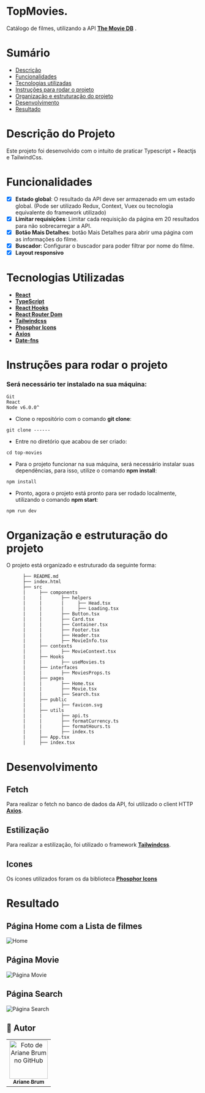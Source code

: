 # TopMovies.

Catálogo de filmes, utilizando a API [**The Movie DB**](https://developers.themoviedb.org/3/getting-started/introduction) .

# Sumário

- [Descrição](#descricao)
- [Funcionalidades](#funcionalidades)
- [Tecnologias utilizadas](#tecnologias)
- [Instruções para rodar o projeto](#instrucoes)
- [Organização e estruturação do projeto](#organizacao)
- [Desenvolvimento](#desenvolvimento)
- [Resultado](#resultado)

# Descrição do Projeto <a name="descricao"></a>

Este projeto foi desenvolvido com o intuito de praticar Typescript + Reactjs e TailwindCss.

# Funcionalidades <a name="funcionalidades"></a>

- [x] **Estado global**: O resultado da API deve ser armazenado em um estado global. (Pode ser utilizado Redux, Context, Vuex ou tecnologia equivalente do framework utilizado)
- [x] **Limitar requisições**: Limitar cada requisição da página em 20 resultados para não sobrecarregar a API.
- [x] **Botão Mais Detalhes**: botão Mais Detalhes para abrir uma página com as informações do filme.
- [x] **Buscador**: Configurar o buscador para poder filtrar por nome do filme.
- [x] **Layout responsivo**

# Tecnologias Utilizadas <a name="tecnologias"></a>

- [**React**](https://pt-br.reactjs.org/)
- [**TypeScript**](https://www.typescriptlang.org/)
- [**React Hooks**](https://pt-br.reactjs.org/docs/hooks-intro.html)
- [**React Router Dom**](https://www.npmjs.com/package/react-router-dom)
- [**Tailwindcss**](https://tailwindcss.com/)
- [**Phosphor Icons**](https://phosphoricons.com/)
- [**Axios**](https://axios-http.com/docs/intro)
- [**Date-fns**](https://date-fns.org/)

# Instruções para rodar o projeto <a name="instrucoes"></a>

### Será necessário ter instalado na sua máquina:

```
Git
React
Node v6.0.0^
```

- Clone o repositório com o comando **git clone**:

```
git clone ------
```

- Entre no diretório que acabou de ser criado:

```
cd top-movies
```

- Para o projeto funcionar na sua máquina, será necessário instalar suas dependências, para isso, utilize o comando **npm install**:

```
npm install
```

- Pronto, agora o projeto está pronto para ser rodado localmente, utilizando o comando **npm start**:

```
npm run dev
```

# Organização e estruturação do projeto <a name="organizacao"></a>

O projeto está organizado e estruturado da seguinte forma:

```
      ├── README.md
      ├── index.html
      ├── src
      |     ├── components
      |     |       ├── helpers
      |     |       |     ├── Head.tsx
      |     |       |     ├── Loading.tsx
      |     |       ├── Button.tsx
      |     |       ├── Card.tsx
      |     |       ├── Container.tsx
      |     |       ├── Footer.tsx
      |     |       ├── Header.tsx
      |     |       ├── MovieInfo.tsx
      |     ├── contexts
      |     |       ├── MovieContext.tsx
      |     ├── Hooks
      |     |       ├── useMovies.ts
      |     ├── interfaces
      |     |       ├── MoviesProps.ts
      |     ├── pages
      |     |       ├── Home.tsx
      |     |       ├── Movie.tsx
      |     |       ├── Search.tsx
      |     ├── public
      |     |       ├── favicon.svg
      |     ├── utils
      |     |       ├── api.ts
      |     |       ├── formatCurrency.ts
      |     |       ├── formatHours.ts
      |     |       ├── index.ts
      |     ├── App.tsx
      |     ├── index.tsx
```

# Desenvolvimento <a name="desenvolvimento" ></a>

## Fetch

Para realizar o fetch no banco de dados da API, foi utilizado o client HTTP [**Axios**](https://axios-http.com/docs/intro).

## Estilização

Para realizar a estilização, foi utilizado o framework [**Tailwindcss**](https://tailwindcss.com/).

## Icones

Os ícones utilizados foram os da biblioteca [**Phosphor Icons**](https://phosphoricons.com/)

# Resultado <a name="resultado"></a>

## Página Home com a Lista de filmes

![Home](https://user-images.githubusercontent.com/64805032/180656016-4accec20-6337-40c8-b53a-8ba1722efcac.png)

## Página Movie

![Página Movie](https://user-images.githubusercontent.com/64805032/181104545-518b4e9e-7dc9-4029-b54b-98a9acfa852e.png)

## Página Search

![Página Search](https://user-images.githubusercontent.com/64805032/181104866-40fb88ad-6ac4-4cc1-bbb3-fa9cc0cf5e8d.png)

## 🦄 Autor<br>

<table>
  <tr>
    <td align="center">
      <a href="https://github.com/Ariane-Brum">
         <img src="https://avatars.githubusercontent.com/u/64805032?v=4" width="100px;" alt="Foto de Ariane Brum no GitHub"/><br>
        <sub>
          <b>Ariane Brum</b>
        </sub>
      </a>
    </td>
  </tr>
</table>

